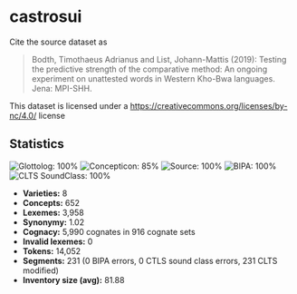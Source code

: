 # castrosui

Cite the source dataset as

> Bodth, Timothaeus Adrianus and List, Johann-Mattis (2019): Testing the predictive strength of the comparative method: An ongoing experiment on unattested words in Western Kho-Bwa languages. Jena: MPI-SHH.

This dataset is licensed under a https://creativecommons.org/licenses/by-nc/4.0/ license

## Statistics



![Glottolog: 100%](https://img.shields.io/badge/Glottolog-100%25-brightgreen.svg "Glottolog: 100%")
![Concepticon: 85%](https://img.shields.io/badge/Concepticon-85%25-yellowgreen.svg "Concepticon: 85%")
![Source: 100%](https://img.shields.io/badge/Source-100%25-brightgreen.svg "Source: 100%")
![BIPA: 100%](https://img.shields.io/badge/BIPA-100%25-brightgreen.svg "BIPA: 100%")
![CLTS SoundClass: 100%](https://img.shields.io/badge/CLTS%20SoundClass-100%25-brightgreen.svg "CLTS SoundClass: 100%")

- **Varieties:** 8
- **Concepts:** 652
- **Lexemes:** 3,958
- **Synonymy:** 1.02
- **Cognacy:** 5,990 cognates in 916 cognate sets
- **Invalid lexemes:** 0
- **Tokens:** 14,052
- **Segments:** 231 (0 BIPA errors, 0 CTLS sound class errors, 231 CLTS modified)
- **Inventory size (avg):** 81.88